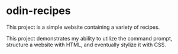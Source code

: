 # odin-recipes
This project is a simple website containing a variety of recipes.

This project demonstrates my ability to utilize the command prompt, structure
 a website with HTML, and eventually stylize it with CSS.

